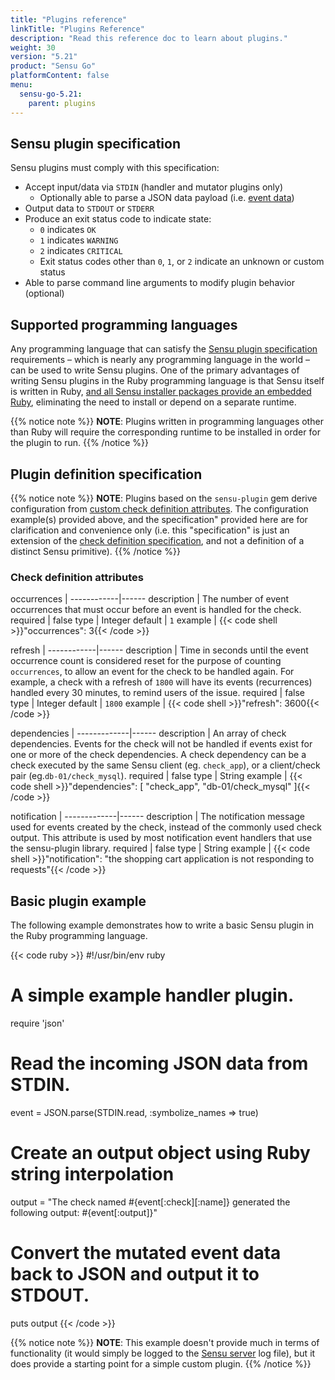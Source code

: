 ```yaml
---
title: "Plugins reference"
linkTitle: "Plugins Reference"
description: "Read this reference doc to learn about plugins."
weight: 30
version: "5.21"
product: "Sensu Go"
platformContent: false 
menu:
  sensu-go-5.21:
    parent: plugins
---
```


## Sensu plugin specification

Sensu plugins must comply with this specification:

- Accept input/data via `STDIN` (handler and mutator plugins only)
  - Optionally able to parse a JSON data payload (i.e. [event data][4])
- Output data to `STDOUT` or `STDERR`
- Produce an exit status code to indicate state:
  - `0` indicates `OK`
  - `1` indicates `WARNING`
  - `2` indicates `CRITICAL`
  - Exit status codes other than `0`, `1`, or `2` indicate an unknown or custom
    status
- Able to parse command line arguments to modify plugin behavior (optional)

## Supported programming languages

Any programming language that can satisfy the [Sensu plugin specification][16]
requirements &ndash; which is nearly any programming language in the world
&ndash; can be used to write Sensu plugins. One of the primary advantages of
writing Sensu plugins in the Ruby programming language is that Sensu itself is
written in Ruby, [and all Sensu installer packages provide an embedded
Ruby][25], eliminating the need to install or depend on a separate runtime.

{{% notice note %}}
**NOTE**: Plugins written in programming languages other than Ruby will require the
corresponding runtime to be installed in order for the plugin to run.
{{% /notice %}}

## Plugin definition specification

{{% notice note %}}
**NOTE**: Plugins based on the `sensu-plugin` gem derive configuration from [custom check definition attributes][28]. The configuration example(s) provided above, and the specification" provided here are for clarification and convenience only (i.e. this "specification" is just an extension of the [check definition specification][29], and not a definition of a distinct Sensu primitive).
{{% /notice %}}

### Check definition attributes

occurrences |
------------|------
description | The number of event occurrences that must occur before an event is handled for the check.
required    | false
type        | Integer
default     | `1`
example     | {{< code shell >}}"occurrences": 3{{< /code >}}

refresh     |
------------|------
description | Time in seconds until the event occurrence count is considered reset for the purpose of counting `occurrences`, to allow an event for the check to be handled again. For example, a check with a refresh of `1800` will have its events (recurrences) handled every 30 minutes, to remind users of the issue.
required    | false
type        | Integer
default     | `1800`
example     | {{< code shell >}}"refresh": 3600{{< /code >}}                                    

dependencies | 
-------------|------
description  | An array of check dependencies. Events for the check will not be handled if events exist for one or more of the check dependencies. A check dependency can be a check executed by the same Sensu client (eg. `check_app`), or a client/check pair (eg.`db-01/check_mysql`).
required     | false
type         | String
example      | {{< code shell >}}"dependencies": [
  "check_app",
  "db-01/check_mysql"
]{{< /code >}}

notification | 
-------------|------
description  | The notification message used for events created by the check, instead of the commonly used check output. This attribute is used by most notification event handlers that use the sensu-plugin library.
required     | false
type         | String
example      | {{< code shell >}}"notification": "the shopping cart application is not responding to requests"{{< /code >}}

## Basic plugin example

The following example demonstrates how to write a basic Sensu plugin in the Ruby programming language.

{{< code ruby >}}
#!/usr/bin/env ruby
#
# A simple example handler plugin.

require 'json'

# Read the incoming JSON data from STDIN.
event = JSON.parse(STDIN.read, :symbolize_names => true)

# Create an output object using Ruby string interpolation
output = "The check named #{event[:check][:name]} generated the following output: #{event[:output]}"

# Convert the mutated event data back to JSON and output it to STDOUT.
puts output
{{< /code >}}

{{% notice note %}}
**NOTE**: This example doesn't provide much in terms of functionality (it would simply be logged to the [Sensu server][23] log file), but it does provide a starting point for a simple custom plugin.
{{% /notice %}}


[1]: ../sensu-query-expressions/
[2]: ../rbac#namespaces
[3]: ../tokens/#manage-assets
[4]: https://bonsai.sensu.io/assets/samroy92/sensu-plugins-windows
[5]: #metadata-attributes
[6]: ../checks/
[7]: ../filters/
[8]: ../mutators/
[9]: ../handlers/
[10]: ../entities#system-attributes
[11]: ../../sensuctl/create-manage-resources/#create-resources
[12]: #spec-attributes
[13]: https://github.com/sensu/sensu/issues/1919
[14]: #environment-variables-for-asset-paths
[15]: #example-asset-structure
[16]: https://bonsai.sensu.io/
[17]: #token-substitution-for-asset-paths
[18]: https://discourse.sensu.io/t/the-hello-world-of-sensu-assets/1422
[19]: https://regex101.com/r/zo9mQU/2
[20]: ../../api#response-filtering
[21]: ../../sensuctl/filter-responses/
[23]: ../../guides/install-check-executables-with-assets/
[24]: https://github.com
[25]: https://help.github.com/articles/about-releases/
[26]: #bonsaiyml-example
[27]: https://goreleaser.com/
[28]: https://github.com/sensu/sensu-go-plugin/
[29]: /plugins/latest/reference/
[30]: ../agent#disable-assets
[31]: #example-asset-with-a-check
[34]: #asset-definition-single-build-deprecated
[35]: #asset-definition-multiple-builds
[37]: https://bonsai.sensu.io/sign-in
[38]: https://bonsai.sensu.io/new
[39]: ../../web-ui/filter#filter-with-label-selectors
[40]: ../../reference/agent/#configuration-via-flags
[41]: ../../reference/backend/#configuration
[42]: #filters
[43]: https://bonsai.sensu.io/assets/sensu/sensu-ruby-runtime
